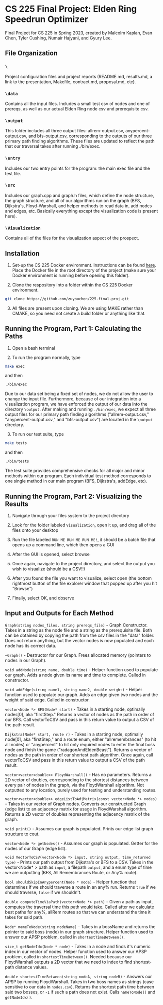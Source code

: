 # CS 225 Final Project: Elden Ring Speedrun Optimizer
Final Project for CS 225 in Spring 2023, created by Malcolm Kaplan, Evan Chen, Tyler Cushing, Numair Hajyani, and Gyury Lee. 

## File Organization

### ```\```
Project configuration files and project reports (README.md, results.md, a link to the presentation, Makefile, contract.md, proposal.md, etc).
### ```\data```
Contains all the input files. Includes a small test csv of nodes and one of prereqs, as well as our actual Elden Ring node csv and prerequisite csv.
### ```\output```
This folder includes all three output files: allrem-output.csv, anypercent-output.csv, and bfs-output.csv, corresponding to the outputs of our three primary path finding algorithms. These files are updated to reflect the path that our traversal takes after running ./bin/exec.
### ```\entry```
Includes our two entry points for the program: the main exec file and the test file.
### ```\src```
Includes our graph.cpp and graph.h files, which define the node structure, the graph structure, and all of our algorithms run on the graph (BFS, Dijkstra's, Floyd-Warshall, and helper methods to read data in, add nodes and edges, etc. Basically everything except the visualization code is present here).
### ```\Visualization```
Contains all of the files for the visualization aspect of the prospect.

## Installation

1) Set-up the CS 225 Docker environment. Instructions can be found [here](https://courses.engr.illinois.edu/cs225/sp2023/resources/own-machine/). Place the Docker file in the root directory of the project (make sure your Docker environment is running before opening this folder).

2) Clone the respository into a folder within the CS 225 Docker environment.

```bash
git clone https://github.com/zuyouchen/225-final-proj.git
```

3) All files are present upon cloning. We are using MAKE rather than CMAKE, so you need not create a build folder or anything like that.

## Running the Program, Part 1: Calculating the Paths

1) Open a bash terminal

2) To run the program normally, type

```bash
make exec
```

and then 

```bash
./bin/exec
```

Due to our data set being a fixed set of nodes, we do not allow the user to change the input flle. Furthermore, because of our integration into a visualization program, we have enforced the output of our data into the directory `\output`. After making and running `./bin/exec`, we expect all three output files for our primary path finding algorithms ("allrem-output.csv," "anypercent-output.csv," and "bfs-output.csv") are located in the `\output` directory.

3) To run our test suite, type

```bash
make tests
```

and then

```bash
./bin/tests
```

The test suite provides comprehensive checks for all major and minor methods within our program. Each individual test method corresponds to one single method in our main program (BFS, Dijkstra's, addEdge, etc).

## Running the Program, Part 2: Visualizing the Results
1) Navigate through your files system to the project directory

2) Look for the folder labeled `Visualization`, open it up, and drag all of the files onto your desktop

3) Run the file labeled `RUN ME RUN ME RUN ME!`, it should be a batch file that opens up a command line, which then opens a GUI

4) After the GUI is opened, select browse

5) Once again, navigate to the project directory, and select the output you wish to visualize (should be a CSV!!)

6) After you found the file you want to visualize, select open (the bottom rightmost button of the file explorer window that popped up after you hit "Browse")

7) Finally, select OK, and observe


## Input and Outputs for Each Method

`Graph(string nodes_files, string prereqs_file)` - Graph Constructor. Takes in a string as the node file and a string as the prerequisite file. Both can be obtained by copying the path from the csv files in the "data" folder. Does not return anything, but the vector nodes is now populated and each node has its correct data. <br>

`~Graph()` - Destructor for our Graph. Frees allocated memory (pointers to nodes in our Graph). <br>

`void addNode(string name, double time)` - Helper function used to populate our graph. Adds a node given its name and time to complete. Called in constructor. <br>

`void addEdge(string name1, string name2, double weight)` - Helper function used to populate our graph. Adds an edge given two nodes and the weight of said edge. Called in constructor. <br>

`vector<Node *> BFS(Node* start)` - Takes in a starting node, optimally nodes[0], aka "firstStep." Returns a vector of nodes as the path in order of our BFS. Call vectorToCSV and pass in this return value to output a CSV of the path result. <br>

`Dijkstra(Node* start, route r)` - Takes in a starting node, optimally node[0], aka "firstStep," and a route enum, either "allremembrances" (to hit all nodes) or "anypercent" to hit only required nodes to enter the final boss node and finish the game ("radagonAndEldenBeast"). Returns a vector of nodes as the path in order of our shortest path algorithm. Once again, call vectorToCSV and pass in this return value to output a CSV of the path result. <br>

`vector<vector<double>> FloydWarshall()` - Has no parameters. Returns a 2D vector of doubles, corresponding to the shortest distances between every pair of nodes in the graph, via the FloydWarshall algorithm. Not outputted to any location, purely used for testing and understanding routes. <br>

`vector<vector<double>> edgeListToAdjMatrix(const vector<Node *> nodes)` - Takes in our vector of Graph nodes. Converts our constructed Graph (edge list) to an adjacency matrix for usage in FloydWarshall algorithm. Returns a 2D vector of doubles representing the adjacency matrix of the graph.  <br>

`void print()` - Assumes our graph is populated. Prints our edge list graph structure to cout. <br>

`vector<Node *> getNodes()` - Assumes our graph is populated. Getter for the nodes of our Graph (edge list). <br>

`void VectorToCSV(vector<Node *> input, string output, time_returned type)` - Prints our path output from Dijkstra's or BFS to a CSV. Takes in the vector<Node* > path as `input`, a filepath `output`, and a enum type of time we are outputting (BFS, All Remembrances Route, or Any% route). <br>

`bool shouldSkipInAnypercent(Node * node)` - Helper function that determines if we should traverse a route in an any% run. Returns `true` if we should traverse, `false` if we shouldn't. <br>

`double computeTimeViaPath(vector<Node *> path)` - Given a path as input, computes the traversal time this path would take. Called after we calculate best paths for any%, allRem routes so that we can understand the time it takes for said path. <br>

`Node* nameToNode(string nodeName)` - Takes in a bossName and returns the pointer to said boss (node) in our graph structure. Helper function used to answer our APSP problem, called in `shortestTimeBetween()`. <br>

`size_t getNodeIdx(Node * node)` - Takes in a node and finds it's numeric index in our vector of nodes. Helper function used to answer our APSP problem, called in `shortestTimeBetween()`. Needed because our FloydWarshall outputs a 2D vector that we need to index to find shortest-path distance values. <br>

`double shortestTimeBetween(string nodeA, string nodeB)` - Answers our APSP by running FloydWarshall. Takes in two boss names as strings (case sensitive to our data in `nodes.csv`).  Returns the shortest path time between said two bosses, or `-1` if such a path does not exist. Calls `nameToNode()` and `getNodeIdx()`.  <br>


